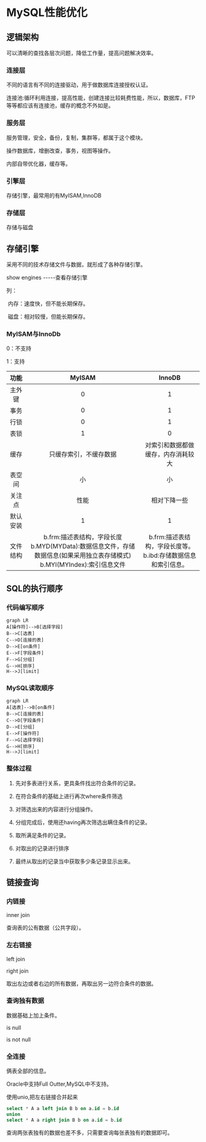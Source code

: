 # MySQL性能优化

## 逻辑架构

可以清晰的查找各层次问题，降低工作量，提高问题解决效率。

### 连接层

不同的语言有不同的连接驱动，用于做数据库连接授权认证。

连接池:循环利用连接，提高性能，创建连接比较耗费性能，所以，数据库，FTP等等都应该有连接池，缓存的概念不外如是。

### 服务层

服务管理，安全，备份，复制，集群等，都属于这个模块。

操作数据库，增删改查，事务，视图等操作。

内部自带优化器，缓存等。

### 引擎层

存储引擎，最常用的有MyISAM,InnoDB

### 存储层

存储与磁盘



## 存储引擎

采用不同的技术存储文件与数据，就形成了各种存储引擎。

show engines   -----查看存储引擎

列：

​	内存：速度快，但不能长期保存。

​	磁盘：相对较慢，但能长期保存。

### MyISAM与InnoDb

0：不支持

1：支持

|   功能   |                            MyISAM                            |                            InnoDB                            |
| :------: | :----------------------------------------------------------: | :----------------------------------------------------------: |
|  主外键  |                              0                               |                              1                               |
|   事务   |                              0                               |                              1                               |
|   行锁   |                              0                               |                              1                               |
|   表锁   |                              1                               |                              0                               |
|   缓存   |                    只缓存索引，不缓存数据                    |              对索引和数据都做缓存，内存消耗较大              |
|  表空间  |                              小                              |                              小                              |
|  关注点  |                             性能                             |                         相对下降一些                         |
| 默认安装 |                              1                               |                              1                               |
| 文件结构 | b.frm:描述表结构，字段长度<br />b.MYD(MYData):数据信息文件，存储数据信息(如果采用独立表存储模式)<br />b.MYI(MYIndex):索引信息文件 | b.frm:描述表结构，字段长度等。<br />b.ibd:存储数据信息和索引信息。 |

## SQL的执行顺序

### 代码编写顺序

```mermaid
graph LR
A[操作符]-->B[选择字段]
B-->C[选表]
C-->D[连接的表]
D-->E[on条件]
E-->F[字段条件]
F-->G[分组]
G-->H[排序]
H-->J[limit]
```

### MySQL读取顺序

```mermaid
graph LR
A[选表]-->B[on条件]
B-->C[连接的表]
C-->D[字段条件]
D-->E[分组]
E-->F[操作符]
F-->G[选择字段]
G-->H[排序]
H-->J[limit]
```

### 整体过程

1. 先对多表进行关系，更具条件找出符合条件的记录。

2. 在符合条件的基础上进行再次where条件筛选

3. 对筛选出来的内容进行分组操作。

4. 分组完成后，使用还having再次筛选出瞒住条件的记录。

5. 取所满足条件的记录。

6. 对取出的记录进行排序

7. 最终从取出的记录当中获取多少条记录显示出来。

## 链接查询

### 内链接

inner join

查询表的公有数据（公共字段）。

### 左右链接

left join

right join

取出左边或者右边的所有数据，再取出另一边符合条件的数据。

### 查询独有数据

数据基础上加上条件。

is null

is not null

### 全连接

俩表全部的信息。

Oracle中支持Full Outter,MySQL中不支持。

使用unio,把左右链接合并起来

```sql
select * A a left join B b on a.id = b.id
union
select * A a right join B b on a.id = b.id
```

查询两张表独有的数据也差不多，只需要查询每张表独有的数据即可。